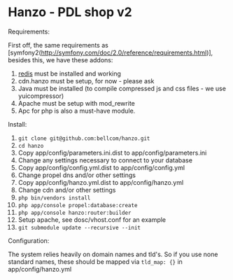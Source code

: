 Hanzo - PDL shop v2
===================

Requirements:

First off, the same requirements as [symfony2(http://symfony.com/doc/2.0/reference/requirements.html)], besides this, we have these addons:

1. [redis](http://redis.io/) must be installed and working
2. cdn.hanzo must be setup, for now - please ask
3. Java must be installed (to compile compressed js and css files - we use yuicompressor)
4. Apache must be setup with mod_rewrite
5. Apc for php is also a must-have module.

Install:

1. `git clone git@github.com:bellcom/hanzo.git`
2. `cd hanzo`
3. Copy app/config/parameters.ini.dist to app/config/parameters.ini
  1. Change any settings necessary to connect to your database
4. Copy app/config/config.yml.dist to app/config/config.yml
  1. Change propel dns and/or other settings
5. Copy app/config/hanzo.yml.dist to app/config/hanzo.yml
  1. Change cdn and/or other settings
6. `php bin/vendors install`
7. `php app/console propel:database:create`
8. `php app/console hanzo:router:builder`
9. Setup apache, see dosc/vhost.conf for an example
10. `git submodule update --recursive --init`

Configuration:

The system relies heavily on domain names and tld's. So if you use none standard names, these should be mapped via `tld_map: {}` in app/config/hanzo.yml
